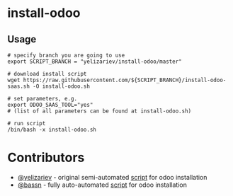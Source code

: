 # install-odoo

Usage
-----

    # specify branch you are going to use
    export SCRIPT_BRANCH = "yelizariev/install-odoo/master"

    # download install script
    wget https://raw.githubusercontent.com/${SCRIPT_BRANCH}/install-odoo-saas.sh -O install-odoo.sh

    # set parameters, e.g.
    export ODOO_SAAS_TOOL="yes"
    # (list of all parameters can be found at install-odoo.sh)

    # run script
    /bin/bash -x install-odoo.sh

# Contributors

* [@yelizariev](https://github.com/yelizariev) - original semi-automated [script](https://gist.github.com/yelizariev/2abdd91d00dddc4e4fa4) for odoo installation
* [@bassn](https://github.com/bassn) - fully auto-automated [script](https://gist.github.com/bassn/996f8b168f0b1406dd54) for odoo installation
